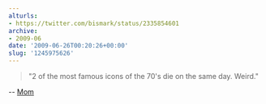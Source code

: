 ```yaml
---
alturls:
- https://twitter.com/bismark/status/2335854601
archive:
- 2009-06
date: '2009-06-26T00:20:26+00:00'
slug: '1245975626'
---
```


> "2 of the most famous icons of the 70's die on the same day. Weird."

-- [Mom](https://twitter.com/pjlibrarylady/status/2335545549)

